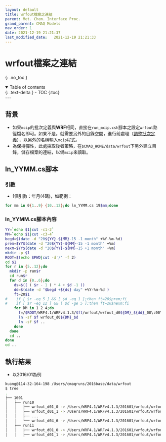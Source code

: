 ```yaml
---
layout: default
title: wrfout檔案之連結
parent: Met. Chem. Interface Proc.
grand_parent: CMAQ Models
nav_order: 1
date: 2021-12-19 21:21:37
last_modified_date:   2021-12-19 21:21:33
---
```


# wrfout檔案之連結
{: .no_toc }

<details open markdown="block">
  <summary>
    Table of contents
  </summary>
  {: .text-delta }
- TOC
{:toc}
</details>
---

## 背景
- 如果`mcip`的批次定義與**WRF**相同，直接在`run_mcip.csh`腳本之設定`wrfout`路徑檔名即可。如果不是，就需要另外的目錄空間，進行前處理（[調整批次定義](https://sinotec2.github.io/Focus-on-Air-Quality/GridModels/MCIP/add_xtime/)），以另外的名稱輸入`mcip`程式。
- 為保持彈性，此處採取後者策略，在`$CMAQ_HOME/data/wrfout`下另外建立目錄，儲存檔案的連結，以備`mcip`來讀取。

## ln_YYMM.cs腳本

### 引數
- 1個引數：年月(4碼)，如範例：

```bash
for mm in 0{1..9} {10..12};do ln_YYMM.cs 19$mm;done
```

### ln_YYMM.cs腳本內容

```bash
YY=`echo $1|cut -c1-2`
MM=`echo $1|cut -c3-4`
begd=$(date -d "20${YY}-${MM}-15 -1 month" +%Y-%m-%d)
prem=$YY$(date -d "20${YY}-${MM}-15 -1 month" +%m)
nexm=$YY$(date -d "20${YY}-${MM}-15 +1 month" +%m)
mkdir -p $1
ROOT=$(echo $PWD|cut -d'/' -f 2)
cd $1
for r in {5..12};do 
  mkdir -p run$r
  cd run$r
  for d in {0..6};do 
    ds=$(( ( $r - 1 ) * 4 + $d -1 ))
    dd=$(date -d "$begd +${ds} day" +%Y-%m-%d )
    ft=20$1
#    if [ $r -eq 5 ] && [ $d -eq 1 ];then ft=20$prem;fi
#    if [ $r -eq 12 ] && [ $d -ge 5 ];then ft=20$nexm;fi
    for DM in 1 2 4;do 
      f=/$ROOT/WRF4.1/WRFv4.1.3/$ft/wrfout/wrfout_d0${DM}_${dd}_00\:00\:00
      ln -sf $f wrfout_d0${DM}_$d
      ln -sf $f ..
    done
  done
  cd ..
done
cd ..
```

## 執行結果
- 以2016/01為例

```bash
kuang@114-32-164-198 /Users/cmaqruns/2016base/data/wrfout
$ tree
.
├── 1601
│   ├── run10
│   │   ├── wrfout_d01_0 -> /Users/WRF4.1/WRFv4.1.3/201601/wrfout/wrfout_d01_2016-01-19_00:00:00
│   │   ├── wrfout_d01_1 -> /Users/WRF4.1/WRFv4.1.3/201601/wrfout/wrfout_d01_2016-01-20_00:00:00
│   │   ├── ...
│   │   └── wrfout_d04_6 -> /Users/WRF4.1/WRFv4.1.3/201601/wrfout/wrfout_d04_2016-01-25_00:00:00
│   ├── run11
│   │   ├── wrfout_d01_0 -> /Users/WRF4.1/WRFv4.1.3/201601/wrfout/wrfout_d01_2016-01-23_00:00:00
│   │   ├── wrfout_d01_1 -> /Users/WRF4.1/WRFv4.1.3/201601/wrfout/wrfout_d01_2016-01-24_00:00:00
```